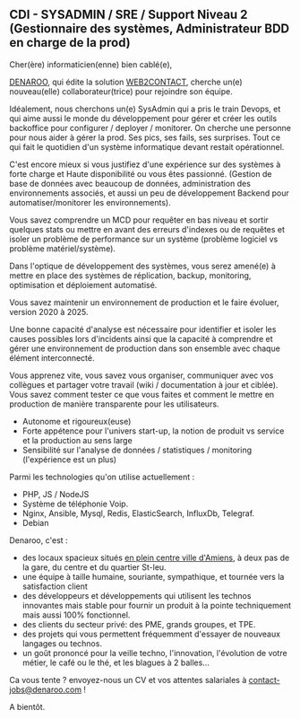 ## CDI - SYSADMIN / SRE / Support Niveau 2 (Gestionnaire des systèmes, Administrateur BDD en charge de la prod)

Cher(ère) informaticien(enne) bien cablé(e),

[DENAROO](http://www.denaroo.com), qui édite la solution [WEB2CONTACT](http://www.web2contact.com), cherche un(e) nouveau(elle) collaborateur(trice) pour rejoindre son équipe.

Idéalement, nous cherchons un(e) SysAdmin qui a pris le train Devops, et qui aime aussi le monde du développement pour gérer et créer les outils backoffice pour configurer / deployer / monitorer. 
On cherche une personne pour nous aider à gérer la prod. Ses pics, ses fails, ses surprises. Tout ce qui fait le quotidien d'un système informatique devant restait opérationnel.

C'est encore mieux si vous justifiez d'une expérience sur des systèmes à forte charge et Haute disponibilité ou vous êtes passionné. (Gestion de base de données avec beaucoup de données, administration  des environnements associés, et aussi un peu de développement Backend pour automatiser/monitorer les environnements).

Vous savez comprendre un MCD pour requêter en bas niveau et sortir quelques stats ou mettre en avant des erreurs d'indexes ou de requêtes et isoler un problème de performance sur un système (problème logiciel vs problème matériel/système).

Dans l'optique de développement des systèmes, vous serez amené(e) à mettre en place des systèmes de réplication, backup, monitoring, optimisation et déploiement automatisé.

Vous savez maintenir un environnement de production et le faire évoluer, version 2020 à 2025.

Une bonne capacité d'analyse est nécessaire pour identifier et isoler les causes possibles lors d'incidents ainsi que la capacité à comprendre et gérer une environnement de production dans son ensemble avec chaque élément interconnecté.

Vous apprenez vite, vous savez vous organiser, communiquer avec vos collègues et partager votre travail (wiki / documentation à jour et ciblée). 
Vous savez comment tester ce que vous faites et comment le mettre en production de manière transparente pour les utilisateurs. 

- Autonome et rigoureux(euse)
- Forte appétence pour l'univers start-up, la notion de produit vs service et la production au sens large
- Sensibilité sur l'analyse de données / statistiques / monitoring (l'expérience est un plus) 

Parmi les technologies qu'on utilise actuellement : 
- PHP, JS / NodeJS
- Système de téléphonie Voip.
- Nginx, Ansible, Mysql, Redis, ElasticSearch, InfluxDb, Telegraf.
- Debian

Denaroo, c'est :
- des locaux spacieux situés [en plein centre ville d'Amiens](https://goo.gl/maps/eieWqSpRRDg2Jum38), à deux pas de la gare, du centre et du quartier St-leu.
- une équipe à taille humaine, souriante, sympathique, et tournée vers la satisfaction client
- des développeurs et développements qui utilisent les technos innovantes mais stable pour fournir un produit à la pointe techniquement mais aussi 100% fonctionnel.
- des clients du secteur privé: des PME, grands groupes, et TPE.
- des projets qui vous permettent fréquemment d'essayer de nouveaux langages ou technos.
- un goût prononcé pour la veille techno, l'innovation, l'évolution de votre métier, le café ou le thé, et les blagues à 2 balles...

Ca vous tente ? envoyez-nous un CV et vos attentes salariales à contact-jobs@denaroo.com !  

A bientôt.
